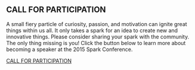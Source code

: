 ## CALL FOR PARTICIPATION

A small fiery particle of curiosity, passion, and motivation can ignite great things within us all. It only takes a spark for an idea to create new and innovative things. Please consider sharing your spark with the community. The only thing missing is you! Click the button below to learn more about becoming a speaker at the 2015 Spark Conference.

[CALL FOR PARTICIPATION](http://sparkconf.org/session)
